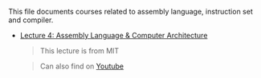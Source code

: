 This file documents courses related to assembly language, instruction set and compiler.

- [Lecture 4: Assembly Language & Computer Architecture](https://ocw.mit.edu/courses/electrical-engineering-and-computer-science/6-172-performance-engineering-of-software-systems-fall-2018/lecture-videos/lecture-4-assembly-language-computer-architecture/)

    > This lecture is from MIT

    > Can also find on [Youtube](https://www.youtube.com/watch?v=L1ung0wil9Y)
